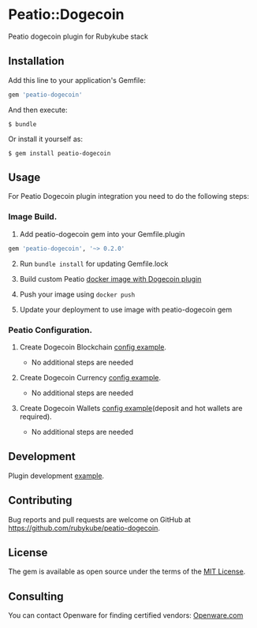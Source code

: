 # Peatio::Dogecoin

Peatio dogecoin plugin for Rubykube stack

## Installation

Add this line to your application's Gemfile:

```ruby
gem 'peatio-dogecoin'
```

And then execute:

    $ bundle

Or install it yourself as:

    $ gem install peatio-dogecoin

## Usage

For Peatio Dogecoin plugin integration you need to do the following steps:

### Image Build.

1. Add peatio-dogecoin gem into your Gemfile.plugin
```ruby
gem 'peatio-dogecoin', '~> 0.2.0'
```

2. Run `bundle install` for updating Gemfile.lock

3. Build custom Peatio [docker image with Dogecoin plugin](https://github.com/rubykube/peatio/blob/master/docs/plugins.md#build)

4. Push your image using `docker push`

5. Update your deployment to use image with peatio-dogecoin gem

### Peatio Configuration.

1. Create Dogecoin Blockchain [config example](../config/blockchains.yml).
    * No additional steps are needed

2. Create Dogecoin Currency [config example](../config/currencies.yml).
    * No additional steps are needed

3. Create Dogecoin Wallets [config example](../config/wallets.yml)(deposit and hot wallets are required).
    * No additional steps are needed


## Development

Plugin development [example](https://github.com/rubykube/peatio/blob/master/docs/coins/development.md).

## Contributing

Bug reports and pull requests are welcome on GitHub at https://github.com/rubykube/peatio-dogecoin.

## License

The gem is available as open source under the terms of the [MIT License](https://opensource.org/licenses/MIT).

## Consulting

You can contact Openware for finding certified vendors:
[Openware.com](https://www.openware.com)
